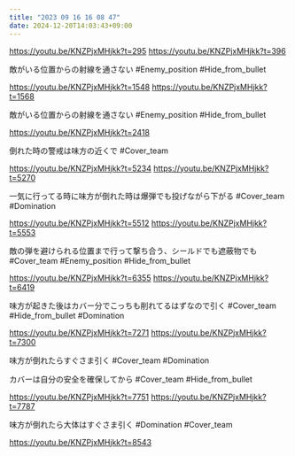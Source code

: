 ```yaml
---
title: "2023 09 16 16 08 47"
date: 2024-12-20T14:03:43+09:00
---
```


https://youtu.be/KNZPjxMHjkk?t=295
https://youtu.be/KNZPjxMHjkk?t=396

敵がいる位置からの射線を通さない
#Enemy_position 
#Hide_from_bullet 

https://youtu.be/KNZPjxMHjkk?t=1548
https://youtu.be/KNZPjxMHjkk?t=1568

敵がいる位置からの射線を通さない
#Enemy_position 
#Hide_from_bullet 

https://youtu.be/KNZPjxMHjkk?t=2418

倒れた時の警戒は味方の近くで
#Cover_team 

https://youtu.be/KNZPjxMHjkk?t=5234
https://youtu.be/KNZPjxMHjkk?t=5270

一気に行ってる時に味方が倒れた時は爆弾でも投げながら下がる
#Cover_team 
#Domination 

https://youtu.be/KNZPjxMHjkk?t=5512
https://youtu.be/KNZPjxMHjkk?t=5553

敵の弾を避けられる位置まで行って撃ち合う、シールドでも遮蔽物でも
#Cover_team 
#Enemy_position 
#Hide_from_bullet 

https://youtu.be/KNZPjxMHjkk?t=6355
https://youtu.be/KNZPjxMHjkk?t=6419

味方が起きた後はカバー分でこっちも削れてるはずなので引く
#Cover_team 
#Hide_from_bullet 
#Domination 

https://youtu.be/KNZPjxMHjkk?t=7271
https://youtu.be/KNZPjxMHjkk?t=7300

味方が倒れたらすぐさま引く
#Cover_team
#Domination 

カバーは自分の安全を確保してから
#Cover_team 
#Hide_from_bullet 

https://youtu.be/KNZPjxMHjkk?t=7751
https://youtu.be/KNZPjxMHjkk?t=7787

味方が倒れたら大体はすぐさま引く
#Domination 
#Cover_team 

https://youtu.be/KNZPjxMHjkk?t=8543
